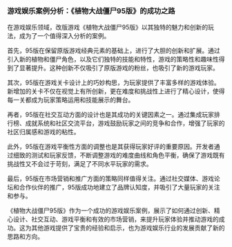 ### 游戏娱乐案例分析：《植物大战僵尸95版》的成功之路

在游戏娱乐领域，改版游戏《植物大战僵尸95版》以其独特的魅力和创新的玩法，成为了一个值得深入分析的案例。

首先，95版在保留原版游戏经典元素的基础上，进行了大胆的创新和扩展。通过引入新的植物和僵尸角色，以及它们独特的技能和特性，游戏的策略性和趣味性得到了显著提升。这种创新不仅吸引了原版游戏的粉丝，也吸引了新的游戏玩家。

其次，95版在游戏关卡设计上的巧妙构思，为玩家提供了丰富多样的游戏体验。新增加的关卡不仅在视觉上有所创新，更在难度和挑战性上进行了精心设计，使得每一关都成为玩家策略运用和技能展示的舞台。

再者，95版在社交互动方面的设计也是其成功的关键因素之一。通过集成玩家排行榜、成就系统和社区交流平台，游戏鼓励玩家之间的竞争和合作，增强了玩家的社区归属感和游戏的粘性。

此外，95版在游戏平衡性方面的调整也是其获得玩家好评的重要原因。开发者通过细致的测试和玩家反馈，不断调整游戏的难度曲线和角色平衡，确保了游戏既有挑战性又不会过于苛刻，满足了不同水平玩家的需求。

最后，95版在市场营销和推广方面的策略同样值得关注。通过社交媒体、游戏论坛和合作伙伴的推广，95版成功地建立了品牌认知度，并吸引了大量玩家的关注和参与。

《植物大战僵尸95版》作为一个成功的游戏娱乐案例，展示了如何通过创新、精心设计、社交互动、游戏平衡和有效的市场营销，来提升玩家体验并推动游戏的成功。这为其他游戏提供了宝贵的经验和启示，也为游戏娱乐行业的发展贡献了新的思路和方向。